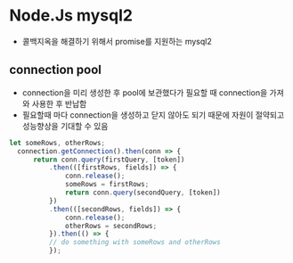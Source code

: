 # Node.Js mysql2
* 콜백지옥을 해결하기 위해서 promise를 지원하는 mysql2

## connection pool
* connection을 미리 생성한 후 pool에 보관했다가 필요할 때 connection을 가져와 사용한 후 반납함
* 필요할때 마다 connection을 생성하고 닫지 않아도 되기 때문에 자원이 절약되고 성능향상을 기대할 수 있음

```javascript
let someRows, otherRows;
  connection.getConnection().then(conn => {
      return conn.query(firstQuery, [token])
          .then(([firstRows, fields]) => {
              conn.release();
              someRows = firstRows;
              return conn.query(secondQuery, [token])
          })
          .then(([secondRows, fields]) => {
              conn.release();
              otherRows = secondRows;
          }).then(() => {
          // do something with someRows and otherRows
          });
```
